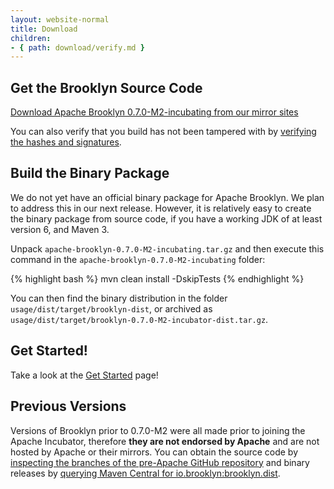 ```yaml
---
layout: website-normal
title: Download
children:
- { path: download/verify.md }
---
```


## Get the Brooklyn Source Code

[Download Apache Brooklyn 0.7.0-M2-incubating from our mirror sites](https://www.apache.org/dyn/closer.cgi/incubator/brooklyn/0.7.0-M2-incubating/apache-brooklyn-0.7.0-M2-incubating.tar.gz)

You can also verify that you build has not been tampered with by [verifying the hashes and signatures](download/verify.md).


## Build the Binary Package

We do not yet have an official binary package for Apache Brooklyn. We plan to address this in our next release. However,
it is relatively easy to create the binary package from source code, if you have a working JDK of at least version 6,
and Maven 3.

Unpack `apache-brooklyn-0.7.0-M2-incubating.tar.gz` and then execute this command in the `apache-brooklyn-0.7.0-M2-incubating` folder:

{% highlight bash %}
mvn clean install -DskipTests
{% endhighlight %}

You can then find the binary distribution in the folder `usage/dist/target/brooklyn-dist`, or archived as `usage/dist/target/brooklyn-0.7.0-M2-incubator-dist.tar.gz`.


## Get Started!

Take a look at the [Get Started](quickstart/) page!


## Previous Versions

Versions of Brooklyn prior to 0.7.0-M2 were all made prior to joining the Apache Incubator, therefore **they are not
endorsed by Apache** and are not hosted by Apache or their mirrors. You can obtain the source code by [inspecting the
branches of the pre-Apache GitHub repository](https://github.com/brooklyncentral/brooklyn/branches/stale) and binary
releases by [querying Maven Central for io.brooklyn:brooklyn.dist](http://search.maven.org/#search%7Cgav%7C1%7Cg%3A%22io.brooklyn%22%20AND%20a%3A%22brooklyn-dist%22).
